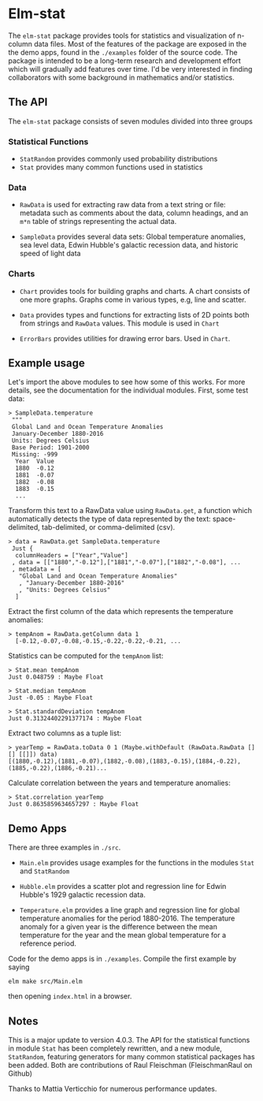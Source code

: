 # Elm-stat

The `elm-stat` package provides tools for statistics and visualization of n-column data files.
Most of the features of the package are exposed in the the demo apps, found in the
`./examples` folder of the source code. The package is intended to be a long-term research and development effort which will gradually add features over time. I'd be very interested in finding collaborators with some background in mathematics and/or statistics.

## The API

The `elm-stat` package consists of seven modules divided into three groups

### Statistical Functions

- `StatRandom` provides commonly used probability distributions
- `Stat` provides many common functions used in statistics

### Data

- `RawData` is used for extracting raw data from a text string or file: metadata such as comments about the data, column headings, and an `m*n` table of strings representing the actual data.

- `SampleData` provides several data sets: Global temperature anomalies, sea level data, Edwin Hubble's galactic recession data, and historic speed of light data


### Charts  

- `Chart` provides tools for building graphs and charts. A chart consists of one more graphs.
Graphs come in various types, e.g, line and scatter.

- `Data`  provides types and functions for
extracting lists of 2D points both from strings and
`RawData` values.  This module is used in `Chart`

- `ErrorBars` provides utilities for drawing error bars.  Used in `Chart`.


## Example usage

Let's import the above modules to see how some of this works. For more details, see the documentation for the individual modules. First, some test data:

```
> SampleData.temperature
 """
 Global Land and Ocean Temperature Anomalies
 January-December 1880-2016
 Units: Degrees Celsius
 Base Period: 1901-2000
 Missing: -999
  Year  Value
  1880  -0.12
  1881  -0.07
  1882  -0.08
  1883  -0.15
  ...
```

Transform this text to a RawData value using `RawData.get`, a function which automatically detects the type of data represented by the text: space-delimited, tab-delimited, or comma-delimited (csv).

```
> data = RawData.get SampleData.temperature
 Just {
  columnHeaders = ["Year","Value"]
 , data = [["1880","-0.12"],["1881","-0.07"],["1882","-0.08"], ...
 , metadata = [
   "Global Land and Ocean Temperature Anomalies"
   , "January-December 1880-2016"
   , "Units: Degrees Celsius"
  ]
```

Extract the first column of the data which represents the temperature anomalies:

```
> tempAnom = RawData.getColumn data 1
  [-0.12,-0.07,-0.08,-0.15,-0.22,-0.22,-0.21, ...
```

Statistics can be computed for the `tempAnom` list:

```
> Stat.mean tempAnom
Just 0.048759 : Maybe Float

> Stat.median tempAnom
Just -0.05 : Maybe Float

> Stat.standardDeviation tempAnom
Just 0.31324402291377174 : Maybe Float
```

Extract two columns as a tuple list:

```
> yearTemp = RawData.toData 0 1 (Maybe.withDefault (RawData.RawData [] [] [[]]) data)
[(1880,-0.12),(1881,-0.07),(1882,-0.08),(1883,-0.15),(1884,-0.22),(1885,-0.22),(1886,-0.21)...

```

Calculate correlation between the years and temperature anomalies:

```
> Stat.correlation yearTemp
Just 0.8635859634657297 : Maybe Float

```
## Demo Apps

There are three examples in `./src`.  

- `Main.elm` provides usage examples for the functions in the modules `Stat` and `StatRandom`

- `Hubble.elm` provides a scatter plot and regression line for Edwin Hubble's 1929 galactic recession data.

- `Temperature.elm` provides a line graph and regression line for global temperature anomalies for the period
1880-2016. The temperature anomaly for a given year is the difference between the mean temperature for the year and the mean global temperature for a reference period.


Code for the demo apps is in `./examples`. Compile the first example by saying

```
elm make src/Main.elm
```

then opening `index.html` in a browser.

## Notes  

This is a major update to version 4.0.3.  The API for the statistical functions in module `Stat`
has been completely rewritten, and a new module, `StatRandom`, featuring generators for many common statistical
packages has been added.  Both are contributions of Raul Fleischman (FleischmanRaul on Github)

Thanks to Mattia Verticchio for numerous performance updates.

